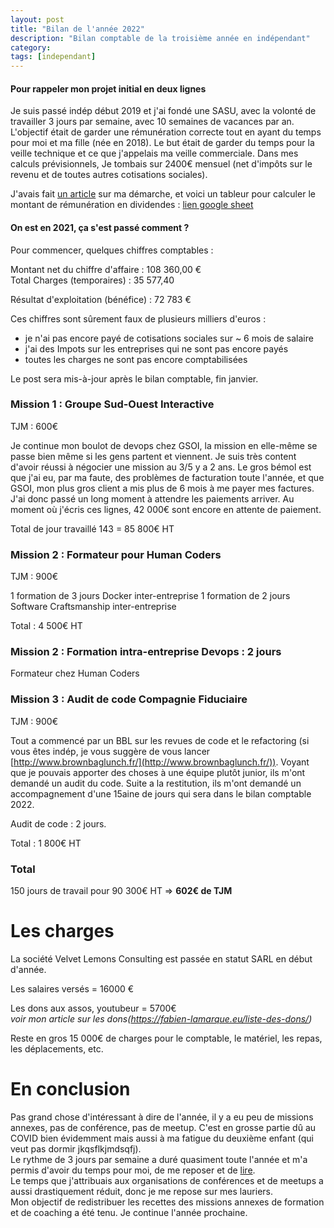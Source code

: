 ```yaml
---
layout: post
title: "Bilan de l'année 2022"
description: "Bilan comptable de la troisième année en indépendant"
category: 
tags: [independant]
---
```


#### Pour rappeler mon projet initial en deux lignes  

Je suis passé indép début 2019 et j'ai fondé une SASU, avec la volonté de travailler 3 jours par semaine, avec 10 semaines de vacances par an.
L'objectif était de garder une rémunération correcte tout en ayant du temps pour moi et ma fille (née en 2018). Le but était de garder du temps pour la veille technique et ce que j'appelais ma veille commerciale.
Dans mes calculs prévisionnels, Je tombais sur 2400€ mensuel (net d'impôts sur le revenu et de toutes autres cotisations sociales).

J'avais fait [un article](http://fabien-lamarque.eu/3-jours-pour-eux,-4-jours-pour-moi/) sur ma démarche, et voici un tableur pour calculer le montant de rémunération en dividendes : [lien google sheet](https://docs.google.com/spreadsheets/d/1DEdNL_318McOga50-6V5iCfooWyqcsC3P1HbeO1dX-c/edit?usp=sharing)

#### On est en 2021, ça s'est passé comment ?

Pour commencer, quelques chiffres comptables : 

Montant net du chiffre d'affaire : 108 360,00 €     
Total Charges (temporaires) :  35 577,40

Résultat d'exploitation (bénéfice) : 72 783  €     

Ces chiffres sont sûrement faux de plusieurs milliers d'euros : 
* je n'ai pas encore payé de cotisations sociales sur ~ 6 mois de salaire
* j'ai des Impots sur les entreprises qui ne sont pas encore payés
* toutes les charges ne sont pas encore comptabilisées


Le post sera mis-à-jour après le bilan comptable, fin janvier.

### Mission 1 : Groupe Sud-Ouest Interactive

TJM : 600€

Je continue mon boulot de devops chez GSOI, la mission en elle-même se passe bien 
même si les gens partent et viennent. Je suis très content d'avoir réussi à négocier une mission 
au 3/5 y a 2 ans. Le gros bémol est que j'ai eu, par ma faute, des problèmes de facturation toute l'année, et que GSOI, mon
plus gros client a mis plus de 6 mois à me payer mes factures. J'ai donc passé un long moment à attendre les paiements 
arriver. Au moment où j'écris ces lignes, 42 000€ sont encore en attente de paiement.

Total de jour travaillé 143 = 85 800€ HT

### Mission 2 : Formateur pour Human Coders

TJM : 900€

1 formation de 3 jours Docker inter-entreprise
1 formation de 2 jours Software Craftsmanship inter-entreprise

Total : 4 500€ HT


### Mission 2 : Formation intra-entreprise Devops : 2 jours

Formateur chez Human Coders

### Mission 3 : Audit de code Compagnie Fiduciaire

TJM : 900€ 

Tout a commencé par un BBL sur les revues de code et le refactoring (si vous êtes indép, je vous suggère de vous lancer
 [http://www.brownbaglunch.fr/](http://www.brownbaglunch.fr/)). Voyant que je pouvais apporter des choses à une équipe 
plutôt junior, ils m'ont demandé un audit du code. Suite a la restitution, ils m'ont demandé un accompagnement d'une 15aine de 
jours qui sera dans le bilan comptable 2022.

Audit de code : 2 jours.

Total : 1 800€ HT


### Total 
 
150 jours de travail pour 90 300€ HT => **602€ de TJM**



# Les charges

La société Velvet Lemons Consulting est passée en statut SARL en début d'année.

Les salaires versés = 16000 €

Les dons aux assos, youtubeur = 5700€       
*voir mon article sur les dons(https://fabien-lamarque.eu/liste-des-dons/)*

Reste en gros 15 000€ de charges pour le comptable, le matériel, les repas, les déplacements, etc.

# En conclusion

Pas grand chose d'intéressant à dire de l'année, il y a eu peu de missions annexes, pas de conférence, pas de meetup. C'est
en grosse partie dû au COVID bien évidemment mais aussi à ma fatigue du deuxième enfant (qui veut pas dormir jkqsflkjmdsqfj).            
Le rythme de 3 jours par semaine a duré quasiment toute l'année et m'a permis d'avoir du temps pour moi, de me reposer et de [lire](https://fabien-lamarque.eu/Livres-lus-en-2021/).            
Le temps que j'attribuais aux organisations de conférences et de meetups a aussi drastiquement réduit, donc je me 
repose sur mes lauriers.               
Mon objectif de redistribuer les recettes des missions annexes de formation et de coaching a été tenu. Je continue l'année
prochaine.



